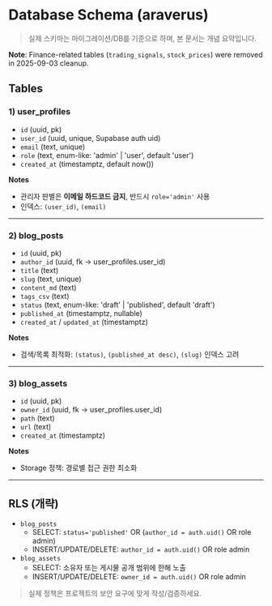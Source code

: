 # Database Schema (araverus)
<!-- Updated: 2025-09-03 -->

> 실제 스키마는 마이그레이션/DB를 기준으로 하며, 본 문서는 개념 요약입니다.

**Note**: Finance-related tables (`trading_signals`, `stock_prices`) were removed in 2025-09-03 cleanup.

## Tables

### 1) user_profiles
- `id` (uuid, pk)
- `user_id` (uuid, unique, Supabase auth uid)
- `email` (text, unique)
- `role` (text, enum-like: 'admin' | 'user', default 'user')
- `created_at` (timestamptz, default now())

**Notes**
- 관리자 판별은 **이메일 하드코드 금지**, 반드시 `role='admin'` 사용
- 인덱스: `(user_id)`, `(email)`

---

### 2) blog_posts
- `id` (uuid, pk)
- `author_id` (uuid, fk → user_profiles.user_id)
- `title` (text)
- `slug` (text, unique)
- `content_md` (text)  <!-- TipTap JSON을 쓰면 content_json(JSONB)로 대체 -->
- `tags_csv` (text)    <!-- "tag1,tag2,tag3" -->
- `status` (text, enum-like: 'draft' | 'published', default 'draft')
- `published_at` (timestamptz, nullable)
- `created_at` / `updated_at` (timestamptz)

**Notes**
- 검색/목록 최적화: `(status)`, `(published_at desc)`, `(slug)` 인덱스 고려

---

### 3) blog_assets
- `id` (uuid, pk)
- `owner_id` (uuid, fk → user_profiles.user_id)
- `path` (text)    <!-- storage object path -->
- `url` (text)     <!-- public URL if exposed -->
- `created_at` (timestamptz)

**Notes**
- Storage 정책: 경로별 접근 권한 최소화

---

## RLS (개략)
- `blog_posts`
  - SELECT: `status='published'` OR (`author_id = auth.uid()` OR role admin)
  - INSERT/UPDATE/DELETE: `author_id = auth.uid()` OR role admin
- `blog_assets`
  - SELECT: 소유자 또는 게시물 공개 범위에 한해 노출
  - INSERT/UPDATE/DELETE: `owner_id = auth.uid()` OR role admin

> 실제 정책은 프로젝트의 보안 요구에 맞게 작성/검증하세요.